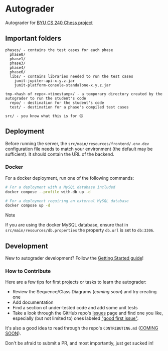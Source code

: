# Autograder

Autograder for [BYU CS 240 Chess project](https://github.com/softwareconstruction240/softwareconstruction/blob/main/chess/chess.md#readme)

## Important folders

```
phases/ - contains the test cases for each phase
  phase0/
  phase1/
  phase3/
  phase4/
  phase6/
  libs/ - contains libraries needed to run the test cases
    junit-jupiter-api-x.y.z.jar
    junit-platform-console-standalone-x.y.z.jar
  
tmp-<hash of repo>-<timestamp>/ - a temporary directory created by the autograder to run the student's code
  repo/ - destination for the student's code
  test/ - destination for a phase's compiled test cases
  
src/ - you know what this is for 😉
```

## Deployment

Before running the server, the `src/main/resources/frontend/.env.dev` configuration file needs to match your
environment (the default may be sufficient). It should contain the URL of the backend.

### Docker

For a docker deployment, run one of the following commands:

```bash
# For a deployment with a MySQL database included
docker compose --profile with-db up -d
```

```bash
# For a deployment requiring an external MySQL database
docker compose up -d
```

> [!NOTE]
> If you are using the docker MySQL database, ensure that in
> `src/main/resources/db.properties` the property `db.url` is set to `db:3306`.

## Development

New to autograder development? Follow the [Getting Started guide](getting-started/getting-started.md)!

### How to Contribute

Here are a few tips for first projects or tasks to learn the autograder:
- Review the Sequence/Class Diagrams (_coming soon_) and try creating one
- Add documentation
- Find a section of under-tested code and add some unit tests
- Take a look through the GitHub repo's [Issues](https://github.com/softwareconstruction240/autograder/issues) page 
and find one you like, especially (but not limited to) ones labeled
["good first issue"](https://github.com/softwareconstruction240/autograder/issues?q=is%3Aopen+is%3Aissue+label%3A%22good+first+issue%22).

It's also a good idea to read through the repo's 
`CONTRIBUTING.md` ([COMING SOON](https://github.com/softwareconstruction240/autograder/issues/448)).

Don't be afraid to submit a PR, and most importantly, just get sucked in!
